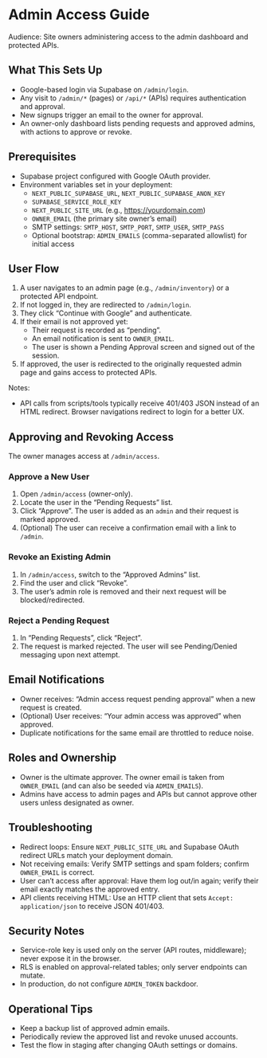 # Admin Access Guide

Audience: Site owners administering access to the admin dashboard and protected APIs.

## What This Sets Up
- Google-based login via Supabase on `/admin/login`.
- Any visit to `/admin/*` (pages) or `/api/*` (APIs) requires authentication and approval.
- New signups trigger an email to the owner for approval.
- An owner-only dashboard lists pending requests and approved admins, with actions to approve or revoke.

## Prerequisites
- Supabase project configured with Google OAuth provider.
- Environment variables set in your deployment:
  - `NEXT_PUBLIC_SUPABASE_URL`, `NEXT_PUBLIC_SUPABASE_ANON_KEY`
  - `SUPABASE_SERVICE_ROLE_KEY`
  - `NEXT_PUBLIC_SITE_URL` (e.g., https://yourdomain.com)
  - `OWNER_EMAIL` (the primary site owner’s email)
  - SMTP settings: `SMTP_HOST`, `SMTP_PORT`, `SMTP_USER`, `SMTP_PASS`
  - Optional bootstrap: `ADMIN_EMAILS` (comma-separated allowlist) for initial access

## User Flow
1. A user navigates to an admin page (e.g., `/admin/inventory`) or a protected API endpoint.
2. If not logged in, they are redirected to `/admin/login`.
3. They click “Continue with Google” and authenticate.
4. If their email is not approved yet:
   - Their request is recorded as “pending”.
   - An email notification is sent to `OWNER_EMAIL`.
   - The user is shown a Pending Approval screen and signed out of the session.
5. If approved, the user is redirected to the originally requested admin page and gains access to protected APIs.

Notes:
- API calls from scripts/tools typically receive 401/403 JSON instead of an HTML redirect. Browser navigations redirect to login for a better UX.

## Approving and Revoking Access
The owner manages access at `/admin/access`.

### Approve a New User
1. Open `/admin/access` (owner-only).
2. Locate the user in the “Pending Requests” list.
3. Click “Approve”. The user is added as an `admin` and their request is marked approved.
4. (Optional) The user can receive a confirmation email with a link to `/admin`.

### Revoke an Existing Admin
1. In `/admin/access`, switch to the “Approved Admins” list.
2. Find the user and click “Revoke”.
3. The user’s admin role is removed and their next request will be blocked/redirected.

### Reject a Pending Request
1. In “Pending Requests”, click “Reject”.
2. The request is marked rejected. The user will see Pending/Denied messaging upon next attempt.

## Email Notifications
- Owner receives: “Admin access request pending approval” when a new request is created.
- (Optional) User receives: “Your admin access was approved” when approved.
- Duplicate notifications for the same email are throttled to reduce noise.

## Roles and Ownership
- Owner is the ultimate approver. The owner email is taken from `OWNER_EMAIL` (and can also be seeded via `ADMIN_EMAILS`).
- Admins have access to admin pages and APIs but cannot approve other users unless designated as owner.

## Troubleshooting
- Redirect loops: Ensure `NEXT_PUBLIC_SITE_URL` and Supabase OAuth redirect URLs match your deployment domain.
- Not receiving emails: Verify SMTP settings and spam folders; confirm `OWNER_EMAIL` is correct.
- User can’t access after approval: Have them log out/in again; verify their email exactly matches the approved entry.
- API clients receiving HTML: Use an HTTP client that sets `Accept: application/json` to receive JSON 401/403.

## Security Notes
- Service-role key is used only on the server (API routes, middleware); never expose it in the browser.
- RLS is enabled on approval-related tables; only server endpoints can mutate.
- In production, do not configure `ADMIN_TOKEN` backdoor.

## Operational Tips
- Keep a backup list of approved admin emails.
- Periodically review the approved list and revoke unused accounts.
- Test the flow in staging after changing OAuth settings or domains.

